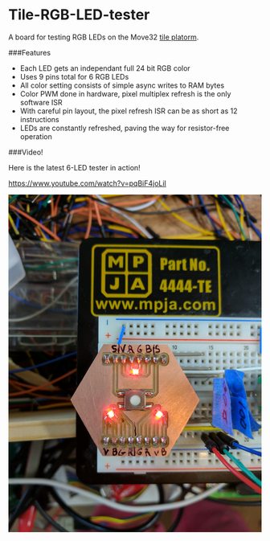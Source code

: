 # Tile-RGB-LED-tester
A board for testing RGB LEDs on the Move32 [tile platorm](https://www.media.mit.edu/projects/automatiles/overview/).

###Features
* Each LED gets an independant full 24 bit RGB color
* Uses 9 pins total for 6 RGB LEDs
* All color setting consists of simple async writes to RAM bytes
* Color PWM done in hardware, pixel multiplex refresh is the only software ISR
* With careful pin layout, the pixel refresh ISR can be as short as 12 instructions
* LEDs are constantly refreshed, paving the way for resistor-free operation

###Video!

Here is the latest 6-LED tester in action!

https://www.youtube.com/watch?v=pqBiF4joLiI

![alt text](2017-02-06%2015.04.12.jpg)


